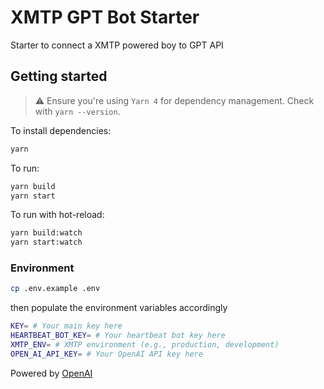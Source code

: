 # XMTP GPT Bot Starter

Starter to connect a XMTP powered boy to GPT API

## Getting started

> ⚠️ Ensure you're using `Yarn 4` for dependency management. Check with `yarn --version`.

To install dependencies:

```bash
yarn
```

To run:

```bash
yarn build
yarn start
```

To run with hot-reload:

```bash
yarn build:watch
yarn start:watch
```

### Environment

```bash
cp .env.example .env
```

then populate the environment variables accordingly

```bash
KEY= # Your main key here
HEARTBEAT_BOT_KEY= # Your heartbeat bot key here
XMTP_ENV= # XMTP environment (e.g., production, development)
OPEN_AI_API_KEY= # Your OpenAI API key here
```

Powered by <a href="https://openai.com">OpenAI</a>
